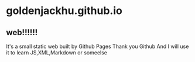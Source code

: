# goldenjackhu.github.io
## web!!!!!!
It's a small static web built by Github Pages
Thank you Github
And I will use it to learn JS,XML,Markdown or someelse
